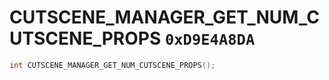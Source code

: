 # CUTSCENE_MANAGER_GET_NUM_CUTSCENE_PROPS `0xD9E4A8DA`

```cpp
int CUTSCENE_MANAGER_GET_NUM_CUTSCENE_PROPS();
```
